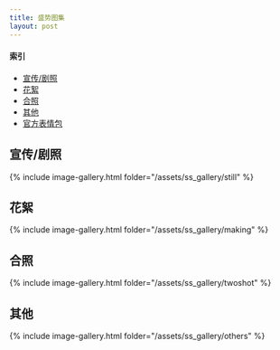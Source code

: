 ```yaml
---
title: 盛势图集
layout: post
---
```


#### 索引
* [宣传/剧照](#宣传/剧照-1)
* [花絮](#花絮-1)
* [合照](#twoshot-1)
* [其他](#其他-1)
* [官方表情包](https://weibo.com/5748590698/G4UMybyde)

<div class="line"></div>

## 宣传/剧照
{% include image-gallery.html folder="/assets/ss_gallery/still" %}

## 花絮
{% include image-gallery.html folder="/assets/ss_gallery/making" %}

## 合照
{% include image-gallery.html folder="/assets/ss_gallery/twoshot" %}

## 其他
{% include image-gallery.html folder="/assets/ss_gallery/others" %}